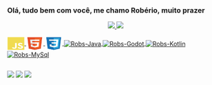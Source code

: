 ### Olá, tudo bem com você, me chamo Robério, muito prazer 

<div align="center">
  <a href="https://github.com/roberio5641">
  <img height="150em" src="https://github-readme-stats.vercel.app/api?username=roberio5641&show_icons=true&theme=tokyonight&include_all_commits=true&count_private=true"/>
  <img height="150em" src="https://github-readme-stats.vercel.app/api/top-langs/?username=roberio5641&layout=compact&langs_count=7&theme=tokyonight"/>
</div>
<div style="display: inline_block"><br>
  <img align="center" alt="Robs-Js" height="30" width="40" src="https://raw.githubusercontent.com/devicons/devicon/master/icons/javascript/javascript-plain.svg">
  <img align="center" alt="Robs-HTML" height="30" width="40" src="https://raw.githubusercontent.com/devicons/devicon/master/icons/html5/html5-original.svg">
  <img align="center" alt="Robs-CSS" height="30" width="40" src="https://raw.githubusercontent.com/devicons/devicon/master/icons/css3/css3-original.svg">
  <img align="center" alt="Robs-Java" height="30" width="40" src="https://cdn.jsdelivr.net/gh/devicons/devicon/icons/java/java-original.svg">
  <img align="center" alt="Robs-Godot" height="30" width="40" src="https://cdn.jsdelivr.net/gh/devicons/devicon/icons/godot/godot-original.svg">
  <img align="center" alt="Robs-Kotlin" height="30" width="40" src="https://cdn.jsdelivr.net/gh/devicons/devicon/icons/kotlin/kotlin-original.svg">
  <img align="center" alt="Robs-MySql" height="30" width="40" src="https://cdn.jsdelivr.net/gh/devicons/devicon/icons/mysql/mysql-original.svg" >
          
  
</div>
  
  ##
 
<div> 
 
  <a href="https://www.instagram.com/robs_roberio/" target="_blank"><img src="https://img.shields.io/badge/-Instagram-%23E4405F?style=for-the-badge&logo=instagram&logoColor=white" target="_blank"></a>
  <a href = "mailto:roberioj624@gmail.com"><img src="https://img.shields.io/badge/-Gmail-%23333?style=for-the-badge&logo=gmail&logoColor=white" target="_blank"></a>
  <a href="https://www.linkedin.com/in/josé-robério-abb941247/" target="_blank"><img src="https://img.shields.io/badge/-LinkedIn-%230077B5?style=for-the-badge&logo=linkedin&logoColor=white" target="_blank"></a> 
  
 
   

 

 
  </div>
